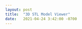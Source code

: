 ```yaml
---
layout: post
title:  "3D STL Model Viewer"
date:   2021-04-24 3:42:00 -0700
---
```

<script src="/stl_viewer/stl_viewer.min.js"></script>

<div id="stl_cont" style="width: 800px; height: 800px"></div>
<script>
var stl_viewer=new StlViewer(document.getElementById("stl_cont"), { models: [ {id:0, filename:"/Utah_teapot_(solid).stl "} ] });
</script>


